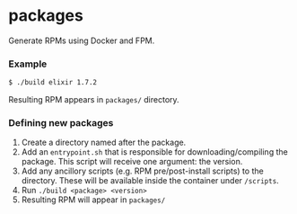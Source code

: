 # packages
Generate RPMs using Docker and FPM.

### Example
```bash
$ ./build elixir 1.7.2
```
Resulting RPM appears in `packages/` directory.

### Defining new packages
1. Create a directory named after the package.
2. Add an `entrypoint.sh` that is responsible for downloading/compiling the package. This script will receive one argument: the version.
3. Add any ancillory scripts (e.g. RPM pre/post-install scripts) to the directory. These will be available inside the container under `/scripts`.
4. Run `./build <package> <version>`
5. Resulting RPM will appear in `packages/`
